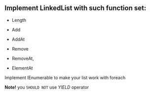 ## Implement LinkedList with such function set:

- Length

- Add

- AddAt

- Remove

- RemoveAt,

- ElementAt

Implement IEnumerable to make your list work with foreach 

**Note!** you `SHOULD NOT` use *YIELD* operator
